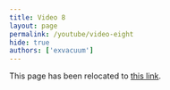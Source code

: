 ```yaml
---
title: Video 8
layout: page
permalink: /youtube/video-eight
hide: true
authors: ['exvacuum']
---
```


<html>
<head>
    <script type="text/javascript">
        window.location.replace(".#video-eight");
    </script>
</head>
<body>
<p>This page has been relocated to <a href=".#video-eight">this link</a>.</p>
</body>
</html>